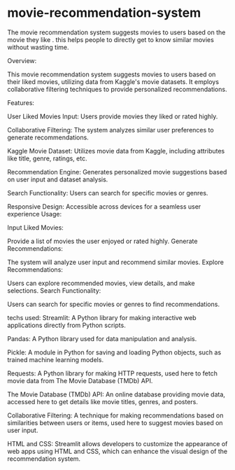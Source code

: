 # movie-recommendation-system
The movie recommendation system suggests movies to users based on the movie they like . 
this helps people to directly get to know similar movies without wasting time.

Overview:

This movie recommendation system suggests movies to users based on their liked movies, utilizing data from Kaggle's movie datasets. It employs collaborative filtering techniques to provide personalized recommendations.

Features:

User Liked Movies Input: Users provide movies they liked or rated highly.

Collaborative Filtering: The system analyzes similar user preferences to generate recommendations.

Kaggle Movie Dataset: Utilizes movie data from Kaggle, including attributes like title, genre, ratings, etc.

Recommendation Engine: Generates personalized movie suggestions based on user input and dataset analysis.

Search Functionality: Users can search for specific movies or genres.

Responsive Design: Accessible across devices for a seamless user experience
Usage:

Input Liked Movies:

Provide a list of movies the user enjoyed or rated highly.
Generate Recommendations:

The system will analyze user input and recommend similar movies.
Explore Recommendations:

Users can explore recommended movies, view details, and make selections.
Search Functionality:

Users can search for specific movies or genres to find recommendations.


techs used:
Streamlit: A Python library for making interactive web applications directly from Python scripts.

Pandas: A Python library used for data manipulation and analysis.

Pickle: A module in Python for saving and loading Python objects, such as trained machine learning models.

Requests: A Python library for making HTTP requests, used here to fetch movie data from The Movie Database (TMDb) API.

The Movie Database (TMDb) API: An online database providing movie data, accessed here to get details like movie titles, genres, and posters.

Collaborative Filtering: A technique for making recommendations based on similarities between users or items, used here to suggest movies based on user input.

HTML and CSS: Streamlit allows developers to customize the appearance of web apps using HTML and CSS, which can enhance the visual design of the recommendation system.
